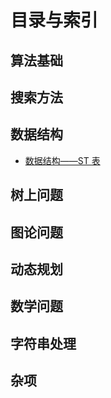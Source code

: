 # 目录与索引

## 算法基础

## 搜索方法

## 数据结构

-   [数据结构——ST 表](./DataStruct_ST表.md)

## 树上问题

## 图论问题

## 动态规划

## 数学问题

## 字符串处理

## 杂项
